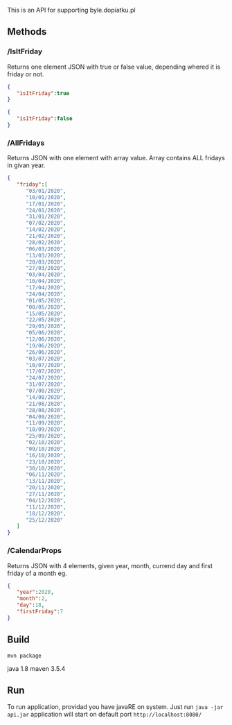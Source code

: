 
This is an API for supporting byle.dopiatku.pl

## Methods

### /IsItFriday

Returns one element JSON with true or false value, depending whered it is friday or not.
```json
{ 
   "isItFriday":true
}
```
```json
{ 
   "isItFriday":false
}
```
### /AllFridays

Returns JSON with one element with array value.
Array contains ALL fridays in givan year.
```json
{ 
   "friday":[ 
      "03/01/2020",
      "10/01/2020",
      "17/01/2020",
      "24/01/2020",
      "31/01/2020",
      "07/02/2020",
      "14/02/2020",
      "21/02/2020",
      "28/02/2020",
      "06/03/2020",
      "13/03/2020",
      "20/03/2020",
      "27/03/2020",
      "03/04/2020",
      "10/04/2020",
      "17/04/2020",
      "24/04/2020",
      "01/05/2020",
      "08/05/2020",
      "15/05/2020",
      "22/05/2020",
      "29/05/2020",
      "05/06/2020",
      "12/06/2020",
      "19/06/2020",
      "26/06/2020",
      "03/07/2020",
      "10/07/2020",
      "17/07/2020",
      "24/07/2020",
      "31/07/2020",
      "07/08/2020",
      "14/08/2020",
      "21/08/2020",
      "28/08/2020",
      "04/09/2020",
      "11/09/2020",
      "18/09/2020",
      "25/09/2020",
      "02/10/2020",
      "09/10/2020",
      "16/10/2020",
      "23/10/2020",
      "30/10/2020",
      "06/11/2020",
      "13/11/2020",
      "20/11/2020",
      "27/11/2020",
      "04/12/2020",
      "11/12/2020",
      "18/12/2020",
      "25/12/2020"
   ]
}
```
### /CalendarProps

Returns JSON with 4 elements, given year, month, currend day and first friday of a month eg.
```json
{ 
   "year":2020,
   "month":2,
   "day":18,
   "firstFriday":7
}
```
## Build
```
mvn package
```
java 1.8
maven 3.5.4

## Run
To run application, providad you have javaRE on system. Just run 
```java -jar api.jar```
application will start on default port ```http://localhost:8080/```
